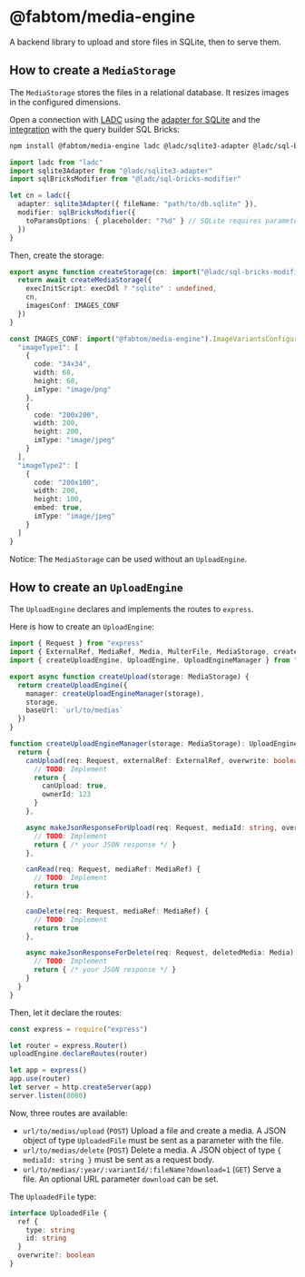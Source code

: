 # @fabtom/media-engine

A backend library to upload and store files in SQLite, then to serve them.

## How to create a `MediaStorage`

The `MediaStorage` stores the files in a relational database. It resizes images in the configured dimensions.

Open a connection with [LADC](https://www.npmjs.com/package/ladc) using the [adapter for SQLite](https://www.npmjs.com/package/@ladc/sqlite3-adapter) and the [integration](https://www.npmjs.com/package/@ladc/sql-bricks-modifier) with the query builder SQL Bricks:

```sh
npm install @fabtom/media-engine ladc @ladc/sqlite3-adapter @ladc/sql-bricks-modifier
```

```ts
import ladc from "ladc"
import sqlite3Adapter from "@ladc/sqlite3-adapter"
import sqlBricksModifier from "@ladc/sql-bricks-modifier"

let cn = ladc({
  adapter: sqlite3Adapter({ fileName: "path/to/db.sqlite" }),
  modifier: sqlBricksModifier({
    toParamsOptions: { placeholder: "?%d" } // SQLite requires parameter placeholders with '?'
  })
}
```

Then, create the storage:

```ts
export async function createStorage(cn: import("@ladc/sql-bricks-modifier").SBMainConnection, execDdl: boolean) {
  return await createMediaStorage({
    execInitScript: execDdl ? "sqlite" : undefined,
    cn,
    imagesConf: IMAGES_CONF
  })
}

const IMAGES_CONF: import("@fabtom/media-engine").ImageVariantsConfiguration = {
  "imageType1": [
    {
      code: "34x34",
      width: 68,
      height: 68,
      imType: "image/png"
    },
    {
      code: "200x200",
      width: 200,
      height: 200,
      imType: "image/jpeg"
    }
  ],
  "imageType2": [
    {
      code: "200x100",
      width: 200,
      height: 100,
      embed: true,
      imType: "image/jpeg"
    }
  ]
}
```

Notice: The `MediaStorage` can be used without an `UploadEngine`.

## How to create an `UploadEngine`

The `UploadEngine` declares and implements the routes to `express`.

Here is how to create an `UploadEngine`:

```ts
import { Request } from "express"
import { ExternalRef, MediaRef, Media, MulterFile, MediaStorage, createMediaStorage, isSupportedImage } from "@fabtom/media-engine"
import { createUploadEngine, UploadEngine, UploadEngineManager } from "@fabtom/media-engine/upload"

export async function createUpload(storage: MediaStorage) {
  return createUploadEngine({
    manager: createUploadEngineManager(storage),
    storage,
    baseUrl: `url/to/medias`
  })
}

function createUploadEngineManager(storage: MediaStorage): UploadEngineManager {
  return {
    canUpload(req: Request, externalRef: ExternalRef, overwrite: boolean, file: MulterFile) {
      // TODO: Implement
      return {
        canUpload: true,
        ownerId: 123
      }
    },

    async makeJsonResponseForUpload(req: Request, mediaId: string, overwritten: boolean) {
      // TODO: Implement
      return { /* your JSON response */ }
    },

    canRead(req: Request, mediaRef: MediaRef) {
      // TODO: Implement
      return true
    },

    canDelete(req: Request, mediaRef: MediaRef) {
      // TODO: Implement
      return true
    },

    async makeJsonResponseForDelete(req: Request, deletedMedia: Media) {
      // TODO: Implement
      return { /* your JSON response */ }
    }
  }
}
```

Then, let it declare the routes:

```ts
const express = require("express")

let router = express.Router()
uploadEngine.declareRoutes(router)

let app = express()
app.use(router)
let server = http.createServer(app)
server.listen(8080)
```

Now, three routes are available:

* `url/to/medias/upload` (`POST`) Upload a file and create a media. A JSON object of type `UploadedFile` must be sent as a parameter with the file.
* `url/to/medias/delete` (`POST`) Delete a media. A JSON object of type `{ mediaId: string }` must be sent as a request body.
* `url/to/medias/:year/:variantId/:fileName?download=1` (`GET`) Serve a file. An optional URL parameter `download` can be set.

The `UploadedFile` type:

```ts
interface UploadedFile {
  ref {
    type: string
    id: string
  }
  overwrite?: boolean
}
```